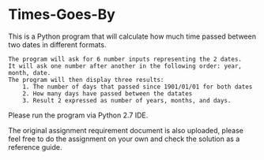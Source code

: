 # Times-Goes-By

This is a Python program that will calculate how much time passed between two dates in different formats.

    The program will ask for 6 number inputs representing the 2 dates. 
    It will ask one number after another in the following order: year, month, date.
    The program will then display three results:
        1. The number of days that passed since 1901/01/01 for both dates
        2. How many days have passed between the datates
        3. Result 2 expressed as number of years, months, and days.

Please run the program via Python 2.7 IDE.

The original assignment requirement document is also uploaded, please feel free to do the assignment on your own and check the solution as a reference guide. 
